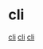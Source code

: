 # cli

[cli](https://github.com/gen0cide/gscript)
[cli](https://github.com/vercel/pkg)
[cli](https://github.com/aeroxis/sultan)
